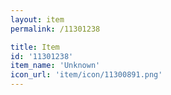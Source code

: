 ```yaml
---
layout: item
permalink: /11301238

title: Item
id: '11301238'
item_name: 'Unknown'
icon_url: 'item/icon/11300891.png'
---
```

